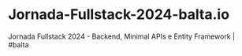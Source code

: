 # Jornada-Fullstack-2024-balta.io
 Jornada Fullstack 2024 - Backend, Minimal APIs e Entity Framework | #balta
